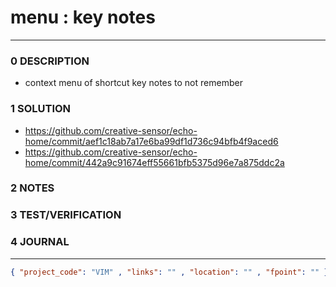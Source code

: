 # menu : key notes
--------------------------------
### 0 DESCRIPTION

- context menu of shortcut key notes to not remember 

### 1 SOLUTION

- https://github.com/creative-sensor/echo-home/commit/aef1c18ab7a17e6ba99df1d736c94bfb4f9aced6
- https://github.com/creative-sensor/echo-home/commit/442a9c91674eff55661bfb5375d96e7a875ddc2a

### 2 NOTES


### 3 TEST/VERIFICATION


### 4 JOURNAL



--------------------------------
```json
{ "project_code": "VIM" , "links": "" , "location": "" , "fpoint": "" }
```
